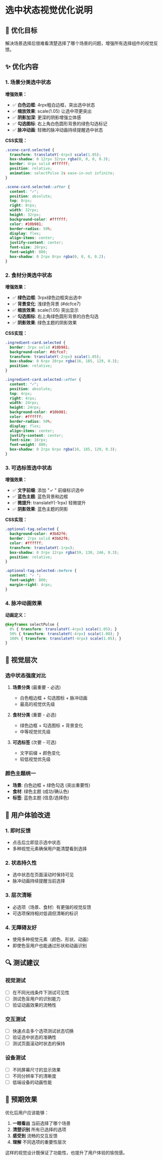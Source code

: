 # 选中状态视觉优化说明

## 🎯 优化目标
解决场景选择后很难看清楚选择了哪个场景的问题，增强所有选择组件的视觉反馈。

## ✨ 优化内容

### 1. 场景分类选中状态
**增强效果：**
- ✅ **白色边框**: 4rpx粗白边框，突出选中状态
- ✅ **缩放效果**: scale(1.05) 让选中项更突出
- ✅ **阴影加深**: 更深的阴影增强立体感
- ✅ **勾选图标**: 右上角白色圆形背景的绿色勾选标记
- ✅ **脉冲动画**: 轻微的脉冲动画持续提醒选中状态

**CSS实现：**
```css
.scene-card.selected {
  transform: translateY(-4rpx) scale(1.05);
  box-shadow: 0 12rpx 32rpx rgba(0, 0, 0, 0.3);
  border: 4rpx solid #ffffff;
  position: relative;
  animation: selectPulse 2s ease-in-out infinite;
}

.scene-card.selected::after {
  content: "✓";
  position: absolute;
  top: 8rpx;
  right: 8rpx;
  width: 32rpx;
  height: 32rpx;
  background-color: #ffffff;
  color: #10b981;
  border-radius: 50%;
  display: flex;
  align-items: center;
  justify-content: center;
  font-size: 20rpx;
  font-weight: 800;
  box-shadow: 0 2rpx 8rpx rgba(0, 0, 0, 0.2);
}
```

### 2. 食材分类选中状态  
**增强效果：**
- ✅ **绿色边框**: 3rpx绿色边框突出选中
- ✅ **背景变化**: 浅绿色背景 (#dcfce7)
- ✅ **缩放效果**: scale(1.05) 突出显示
- ✅ **勾选图标**: 右上角绿色圆形背景的白色勾选
- ✅ **阴影效果**: 绿色主题的阴影效果

**CSS实现：**
```css
.ingredient-card.selected {
  border: 3rpx solid #10b981;
  background-color: #dcfce7;
  transform: translateY(-2rpx) scale(1.05);
  box-shadow: 0 6rpx 20rpx rgba(16, 185, 129, 0.3);
  position: relative;
}

.ingredient-card.selected::after {
  content: "✓";
  position: absolute;
  top: 4rpx;
  right: 4rpx;
  width: 24rpx;
  height: 24rpx;
  background-color: #10b981;
  color: #ffffff;
  border-radius: 50%;
  display: flex;
  align-items: center;
  justify-content: center;
  font-size: 16rpx;
  font-weight: 800;
  box-shadow: 0 2rpx 6rpx rgba(16, 185, 129, 0.3);
}
```

### 3. 可选标签选中状态
**增强效果：**
- ✅ **文字前缀**: 添加 "✓ " 前缀标识选中
- ✅ **蓝色主题**: 蓝色背景和边框
- ✅ **微提升**: translateY(-1rpx) 轻微提升
- ✅ **阴影效果**: 蓝色主题的阴影

**CSS实现：**
```css
.optional-tag.selected {
  background-color: #3b82f6;
  border: 2rpx solid #3b82f6;
  color: #ffffff;
  transform: translateY(-1rpx);
  box-shadow: 0 3rpx 12rpx rgba(59, 130, 246, 0.3);
  position: relative;
}

.optional-tag.selected::before {
  content: "✓ ";
  font-weight: 800;
  margin-right: 4rpx;
}
```

### 4. 脉冲动画效果
**动画定义：**
```css
@keyframes selectPulse {
  0% { transform: translateY(-4rpx) scale(1.05); }
  50% { transform: translateY(-4rpx) scale(1.08); }
  100% { transform: translateY(-4rpx) scale(1.05); }
}
```

## 🎨 视觉层次

### 选中状态强度对比
1. **场景分类** (最重要 - 必选)
   - 白色粗边框 + 勾选图标 + 脉冲动画
   - 最高的视觉优先级

2. **食材分类** (重要 - 必选)  
   - 绿色边框 + 勾选图标 + 背景变化
   - 中等视觉优先级

3. **可选标签** (次要 - 可选)
   - 文字前缀 + 颜色变化
   - 较低视觉优先级

### 颜色主题统一
- **场景**: 白色边框 + 绿色勾选 (突出重要性)
- **食材**: 绿色主题 (成功/确认色)
- **标签**: 蓝色主题 (信息/选择色)

## 📱 用户体验改进

### 1. 即时反馈
- 点击后立即显示选中状态
- 多种视觉元素确保用户能清楚看到选择

### 2. 状态持久性
- 选中状态在页面滚动时保持可见
- 脉冲动画持续提醒当前选择

### 3. 层次清晰
- 必选项（场景、食材）有更强的视觉反馈
- 可选项保持相对低调但清晰的标识

### 4. 无障碍友好
- 使用多种视觉元素（颜色、形状、动画）
- 即使色盲用户也能通过形状和动画识别

## 🔍 测试建议

### 视觉测试
- [ ] 在不同光线条件下测试可见性
- [ ] 测试色盲用户的识别能力
- [ ] 验证动画效果的流畅性

### 交互测试  
- [ ] 快速点击多个选项测试状态切换
- [ ] 验证选中状态的准确性
- [ ] 测试页面滚动时状态的保持

### 设备测试
- [ ] 不同屏幕尺寸的显示效果
- [ ] 不同分辨率下的清晰度
- [ ] 低端设备的动画性能

## 🎉 预期效果

优化后用户应该能够：
1. **一眼看出** 当前选择了哪个场景
2. **清楚识别** 所有已选择的选项
3. **感受到** 流畅的交互反馈
4. **理解** 不同选项的重要性层次

这样的视觉设计既保证了功能性，也提升了用户体验的愉悦感。